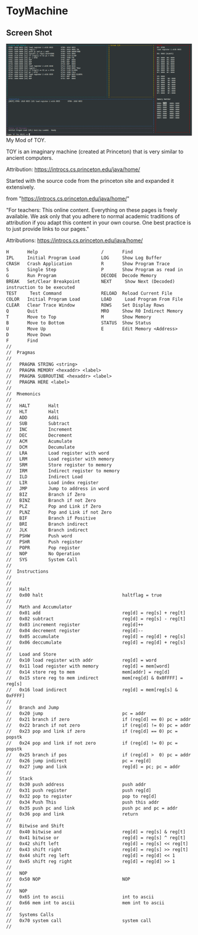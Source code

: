 # ToyMachine
## Screen Shot                                                                                                                   
![alt text](https://github.com/itlearningresources/ToyMachine/blob/main/Toy.png) 
My Mod of TOY.

TOY is an imaginary machine (created at Princeton) that is very similar to ancient computers.

Attribution: https://introcs.cs.princeton.edu/java/home/

Started with the source code from the princeton site and expanded it extensively.


from  "https://introcs.cs.princeton.edu/java/home/"

"For teachers:
This online content. Everything on these pages is freely available. We ask only that you adhere to normal academic traditions
of attribution if you adapt this content in your own course. One best practice is to just provide links to our pages."



Attributions: https://introcs.cs.princeton.edu/java/home/

    H       Help                    	/       Find                    
    IPL     Initial Program Load    	LOG     Show Log Buffer         
    CRASH   Crash Application       	R       Show Program Trace      
    S       Single Step             	P       Show Program as read in 
    G       Run Program             	DECODE  Decode Memory           
    BREAK   Set/Clear Breakpoint    	NEXT     Show Next (Decoded) instruction to be executed
    TEST     Test Command           	RELOAD  Reload Current File     
    COLOR   Initial Program Load    	LOAD     Load Program From File 
    CLEAR   Clear Trace Window      	ROWS    Set Display Rows        
    Q       Quit                    	MRO     Show R0 Indirect Memory 
    T       Move to Top             	M       Show Memory             
    B       Move to Bottom          	STATUS  Show Status             
    U       Move Up                 	E       Edit Memory <Address>   
    D       Move Down               	
    F       Find                    	
    //
    //  Pragmas
    //
    //   PRAGMA STRING <string>
    //   PRAGMA MEMORY <hexaddr> <label>
    //   PRAGMA SUBROUTINE <hexaddr> <label>
    //   PRAGMA HERE <label>
    //
    //  Mnemonics
    //
    //   HALT       Halt
    //   HLT        Halt
    //   ADD        Addi
    //   SUB        Subtract
    //   INC        Increment
    //   DEC        Decrement
    //   ACM        Acumulate
    //   DCM        Decumulate
    //   LRA        Load register with word
    //   LRM        Load register with memory
    //   SRM        Store register to memory
    //   IRM        Indirect register to memory
    //   ILD        Indirect Load
    //   LIR        Load index register
    //   JMP        Jump to address in word
    //   BIZ        Branch if Zero
    //   BINZ       Branch if not Zero
    //   PLZ        Pop and Link if Zero
    //   PLNZ       Pop and Link if not Zero
    //   BIF        Branch if Positive
    //   BRI        Branch indirect
    //   JLK        Branch indirect
    //   PSHW       Push word
    //   PSHR       Push register
    //   POPR       Pop register
    //   NOP        No Operation
    //   SYS        System Call
    //
    //  Instructions
    //
    //
    //   Halt
    //   0x00 halt                              haltflag = true                         
    //
    //   Math and Accumulator
    //   0x01 add                               reg[d] = reg[s] + reg[t]                
    //   0x02 subtract                          reg[d] = reg[s] - reg[t]                
    //   0x03 increment register                reg[d]++                                
    //   0x04 decrement register                reg[d]--                                
    //   0x05 accumulate                        reg[d] = reg[d] + reg[s]                
    //   0x06 deccumulate                       reg[d] = reg[d] + reg[s]                
    //
    //   Load and Store
    //   0x10 load register with addr           reg[d] = word                           
    //   0x11 load register with memory         reg[d] = mem[word]                      
    //   0x14 store reg to mem                  mem[addr] = reg[d]                      
    //   0x15 store reg to mem indirect         mem[reg[d] & 0x0FFFF] = reg[s]          
    //   0x16 load indirect                     reg[d] = mem[reg[s] & 0xFFFF]           
    //
    //   Branch and Jump
    //   0x20 jump                              pc = addr                               
    //   0x21 branch if zero                    if (reg[d] == 0) pc = addr              
    //   0x22 branch if not zero                if (reg[d] != 0) pc = addr              
    //   0x23 pop and link if zero              if (reg[d] == 0) pc = popstk            
    //   0x24 pop and link if not zero          if (reg[d] != 0) pc = popstk            
    //   0x25 branch if pos                     if (reg[d] >  0) pc = addr              
    //   0x26 jump indirect                     pc = reg[d]                             
    //   0x27 jump and link                     reg[d] = pc; pc = addr                  
    //
    //   Stack
    //   0x30 push address                      push addr                               
    //   0x31 push register                     push reg[d]                             
    //   0x32 pop to register                   pop to reg[d]                           
    //   0x34 Push This                         push this addr                          
    //   0x35 push pc and link                  push pc and pc = addr                   
    //   0x36 pop and link                      return                                  
    //
    //   Bitwise and Shift
    //   0x40 bitwise and                       reg[d] = reg[s] & reg[t]                
    //   0x41 bitwise or                        reg[d] = reg[s] ^ reg[t]                
    //   0x42 shift left                        reg[d] = reg[s] << reg[t]               
    //   0x43 shift right                       reg[d] = reg[s] >> reg[t]               
    //   0x44 shift reg left                    reg[d] = reg[d] << 1                    
    //   0x45 shift reg right                   reg[d] = reg[d] >> 1                    
    //
    //   NOP
    //   0x50 NOP                               NOP                                     
    //
    //   NOP
    //   0x65 int to ascii                      int to ascii                            
    //   0x66 mem int to ascii                  mem int to ascii                        
    //
    //   Systems Calls
    //   0x70 system call                       system call                             
    //
